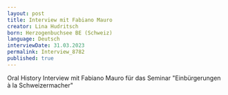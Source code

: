 ```yaml
---
layout: post
title: Interview mit Fabiano Mauro
creator: Lina Hudritsch
born: Herzogenbuchsee BE (Schweiz)
language: Deutsch
interviewDate: 31.03.2023
permalink: Interview_8782
published: true
---
```

Oral History Interview mit Fabiano Mauro für das Seminar "Einbürgerungen à la Schweizermacher"